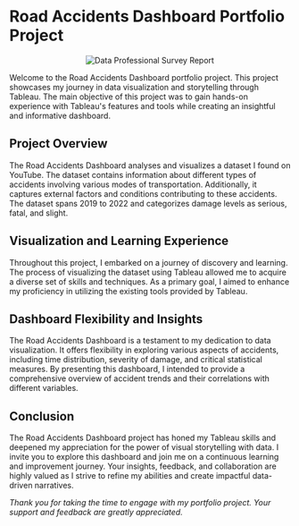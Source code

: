 # Road Accidents Dashboard Portfolio Project
<div align="center">
  <img src="https://github.com/HuyDinh-CM/Road_Accident_Dashboard/assets/132796601/b51793cd-1226-44ea-9557-d84221136d74" alt="Data Professional Survey Report">
</div>

Welcome to the Road Accidents Dashboard portfolio project. This project showcases my journey in data visualization and storytelling through Tableau. The main objective of this project was to gain hands-on experience with Tableau's features and tools while creating an insightful and informative dashboard.

## Project Overview
The Road Accidents Dashboard analyses and visualizes a dataset I found on YouTube. The dataset contains information about different types of accidents involving various modes of transportation. Additionally, it captures external factors and conditions contributing to these accidents. The dataset spans 2019 to 2022 and categorizes damage levels as serious, fatal, and slight.

## Visualization and Learning Experience
Throughout this project, I embarked on a journey of discovery and learning. The process of visualizing the dataset using Tableau allowed me to acquire a diverse set of skills and techniques. As a primary goal, I aimed to enhance my proficiency in utilizing the existing tools provided by Tableau.
## Dashboard Flexibility and Insights
The Road Accidents Dashboard is a testament to my dedication to data visualization. It offers flexibility in exploring various aspects of accidents, including time distribution, severity of damage, and critical statistical measures. By presenting this dashboard, I intended to provide a comprehensive overview of accident trends and their correlations with different variables.

## Conclusion
The Road Accidents Dashboard project has honed my Tableau skills and deepened my appreciation for the power of visual storytelling with data. I invite you to explore this dashboard and join me on a continuous learning and improvement journey. Your insights, feedback, and collaboration are highly valued as I strive to refine my abilities and create impactful data-driven narratives.

*Thank you for taking the time to engage with my portfolio project. Your support and feedback are greatly appreciated.*

